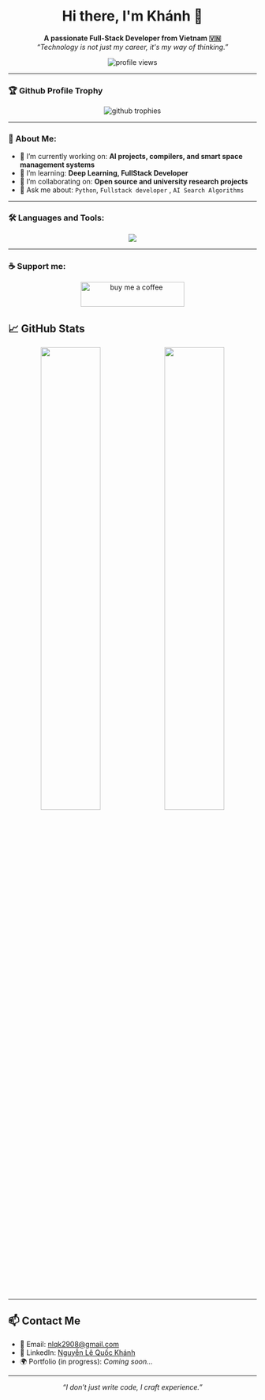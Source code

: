<h1 align="center">Hi there, I'm Khánh 👋</h1>
<p align="center">
  <b>A passionate Full-Stack Developer from Vietnam 🇻🇳</b> <br/>
  <i>“Technology is not just my career, it's my way of thinking.”</i>
</p>

<p align="center">
  <img src="https://komarev.com/ghpvc/?username=Brozic2908&label=Profile%20views&color=0e75b6&style=flat" alt="profile views" />
</p>

---

### 🏆 Github Profile Trophy
<p align="center">
  <img src="https://github-profile-trophy.vercel.app/?username=Brozic2908&theme=onedark&column=7&margin-w=15&margin-h=15" alt="github trophies" />
</p>

---

### 🧠 About Me:
- 🔭 I’m currently working on: **AI projects, compilers, and smart space management systems**
- 🌱 I’m learning: **Deep Learning, FullStack Developer**
- 👯 I’m collaborating on: **Open source and university research projects**
- 💬 Ask me about: `Python`, `Fullstack developer` , `AI Search Algorithms`

---

### 🛠️ Languages and Tools:

<p align="center">
  <img src="https://skillicons.dev/icons?i=cpp,py,js,ts,html,css,react,nextjs,nodejs,docker,linux,vscode,figma,arduino,php,bootstrap,tailwind,scss,matlab,git,mysql,mongodb" />
</p>

---

### ☕ Support me:
<p align="center"> <a href="https://www.buymeacoffee.com/yourusername" target="_blank"> <img src="https://cdn.buymeacoffee.com/buttons/v2/default-yellow.png" height="50" width="210" alt="buy me a coffee"/> </a> </p>

## 📈 GitHub Stats

<p align="center">
  <img src="https://github-readme-stats.vercel.app/api?username=Brozic2908&show_icons=true&theme=radical" width="49%">
  <img src="https://github-readme-streak-stats.herokuapp.com/?user=Brozic2908&theme=radical" width="49%">
</p>

---

## 📫 Contact Me

- 📧 Email: [nlqk2908@gmail.com](mailto:nlqk2908@gmail.com)  
- 🔗 LinkedIn: [Nguyễn Lê Quốc Khánh](https://www.linkedin.com/in/kh%C3%A1nh-nguy%E1%BB%85n-l%C3%AA-qu%E1%BB%91c-965222359/)  
- 🌍 Portfolio (in progress): *Coming soon...*

---

<p align="center"><i>“I don’t just write code, I craft experience.”</i></p>
